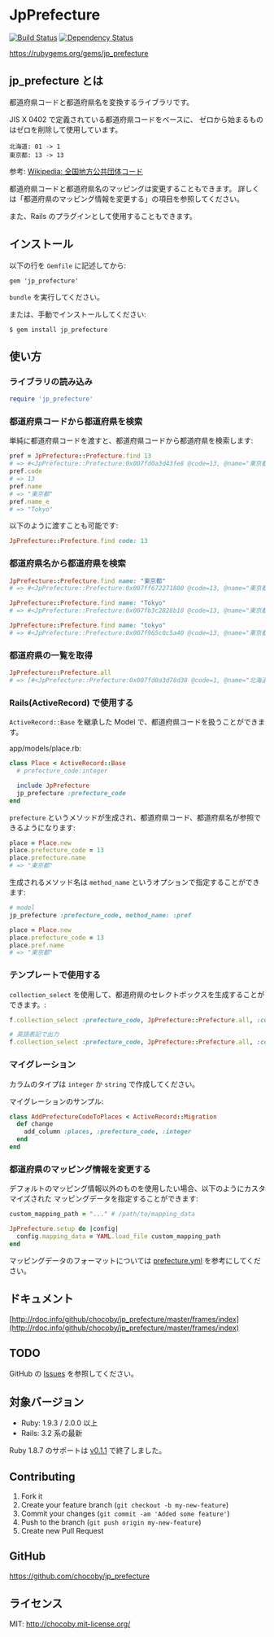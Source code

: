 # JpPrefecture

[![Build Status](https://travis-ci.org/chocoby/jp_prefecture.png?branch=master)](https://travis-ci.org/chocoby/jp_prefecture)
[![Dependency Status](https://gemnasium.com/chocoby/jp_prefecture.png)](https://gemnasium.com/chocoby/jp_prefecture)

https://rubygems.org/gems/jp_prefecture

## jp_prefecture とは

都道府県コードと都道府県名を変換するライブラリです。

JIS X 0402 で定義されている都道府県コードをベースに、
ゼロから始まるものはゼロを削除して使用しています。

```
北海道: 01 -> 1
東京都: 13 -> 13
```

参考: [Wikipedia: 全国地方公共団体コード](http://ja.wikipedia.org/wiki/%E5%85%A8%E5%9B%BD%E5%9C%B0%E6%96%B9%E5%85%AC%E5%85%B1%E5%9B%A3%E4%BD%93%E3%82%B3%E3%83%BC%E3%83%89#.E9.83.BD.E9.81.93.E5.BA.9C.E7.9C.8C.E3.82.B3.E3.83.BC.E3.83.89)

都道府県コードと都道府県名のマッピングは変更することもできます。
詳しくは「都道府県のマッピング情報を変更する」の項目を参照してください。

また、Rails のプラグインとして使用することもできます。

## インストール

以下の行を `Gemfile` に記述してから:

```
gem 'jp_prefecture'
```

`bundle` を実行してください。

または、手動でインストールしてください:

```
$ gem install jp_prefecture
```

## 使い方

### ライブラリの読み込み

```ruby
require 'jp_prefecture'
```

### 都道府県コードから都道府県を検索

単純に都道府県コードを渡すと、都道府県コードから都道府県を検索します:

```ruby
pref = JpPrefecture::Prefecture.find 13
# => #<JpPrefecture::Prefecture:0x007fd0a3d43fe8 @code=13, @name="東京都", @name_e="Tokyo">
pref.code
# => 13
pref.name
# => "東京都"
pref.name_e
# => "Tokyo"
```

以下のように渡すことも可能です:

```ruby
JpPrefecture::Prefecture.find code: 13
```

### 都道府県名から都道府県を検索

```ruby
JpPrefecture::Prefecture.find name: "東京都"
# => #<JpPrefecture::Prefecture:0x007ff672271800 @code=13, @name="東京都", @name_e="Tokyo">

JpPrefecture::Prefecture.find name: "Tokyo"
# => #<JpPrefecture::Prefecture:0x007fb3c2828b10 @code=13, @name="東京都", @name_e="Tokyo">

JpPrefecture::Prefecture.find name: "tokyo"
# => #<JpPrefecture::Prefecture:0x007f965c0c5a40 @code=13, @name="東京都", @name_e="Tokyo">
```

### 都道府県の一覧を取得

```ruby
JpPrefecture::Prefecture.all
# => [#<JpPrefecture::Prefecture:0x007fd0a3d78d38 @code=1, @name="北海道", @name_e="Hokkaido">, ...]
```

### Rails(ActiveRecord) で使用する

`ActiveRecord::Base` を継承した Model で、都道府県コードを扱うことができます。

app/models/place.rb:

```ruby
class Place < ActiveRecord::Base
  # prefecture_code:integer

  include JpPrefecture
  jp_prefecture :prefecture_code
end
```

`prefecture` というメソッドが生成され、都道府県コード、都道府県名が参照できるようになります:

```ruby
place = Place.new
place.prefecture_code = 13
place.prefecture.name
# => "東京都"
```

生成されるメソッド名は `method_name` というオプションで指定することができます:

```ruby
# model
jp_prefecture :prefecture_code, method_name: :pref

place = Place.new
place.prefecture_code = 13
place.pref.name
# => "東京都"
```

### テンプレートで使用する

`collection_select` を使用して、都道府県のセレクトボックスを生成することができます。:

```ruby
f.collection_select :prefecture_code, JpPrefecture::Prefecture.all, :code, :name

# 英語表記で出力
f.collection_select :prefecture_code, JpPrefecture::Prefecture.all, :code, :name_e
```

### マイグレーション

カラムのタイプは `integer` か `string` で作成してください。

マイグレーションのサンプル:

```ruby
class AddPrefectureCodeToPlaces < ActiveRecord::Migration
  def change
    add_column :places, :prefecture_code, :integer
  end
end
```

### 都道府県のマッピング情報を変更する

デフォルトのマッピング情報以外のものを使用したい場合、以下のようにカスタマイズされた
マッピングデータを指定することができます:

```ruby
custom_mapping_path = "..." # /path/to/mapping_data

JpPrefecture.setup do |config|
  config.mapping_data = YAML.load_file custom_mapping_path
end
```

マッピングデータのフォーマットについては [prefecture.yml](https://github.com/chocoby/jp_prefecture/blob/master/data/prefecture.yml) を参考にしてください。

## ドキュメント

[http://rdoc.info/github/chocoby/jp_prefecture/master/frames/index](http://rdoc.info/github/chocoby/jp_prefecture/master/frames/index)

## TODO

GitHub の [Issues](https://github.com/chocoby/jp_prefecture/issues) を参照してください。

## 対象バージョン

* Ruby: 1.9.3 / 2.0.0 以上
* Rails: 3.2 系の最新

Ruby 1.8.7 のサポートは [v0.1.1](https://github.com/chocoby/jp_prefecture/tree/v0.1.1) で終了しました。

## Contributing

1. Fork it
2. Create your feature branch (`git checkout -b my-new-feature`)
3. Commit your changes (`git commit -am 'Added some feature'`)
4. Push to the branch (`git push origin my-new-feature`)
5. Create new Pull Request

## GitHub

https://github.com/chocoby/jp_prefecture

## ライセンス

MIT: http://chocoby.mit-license.org/
